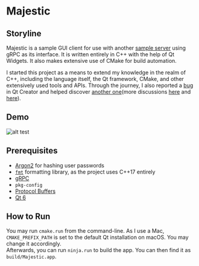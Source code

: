 # Majestic

## Storyline

Majestic is a sample GUI client for use with another [sample server](https://github.com/mehrshad-kh/MajesticServer) using gRPC as its interface. It is written entirely in C++ with the help of Qt Widgets. It also makes extensive use of CMake for build automation.  

I started this project as a means to extend my knowledge in the realm of C++, including the language itself, the Qt framework, CMake, and other extensively used tools and APIs. Through the journey, I also reported a [bug](https://bugreports.qt.io/browse/QTCREATORBUG-29478) in Qt Creator and helped discover [another one](https://bugreports.qt.io/browse/QTCREATORBUG-29450)(more discussions [here][1] and [here][2]).

## Demo
![alt test](https://media.giphy.com/media/v1.Y2lkPTc5MGI3NjExYXhwNDhkeGh6eDlvbXYzOHd2NHNqeXBvd24yMGVkZzl3YTY0c3RibCZlcD12MV9pbnRlcm5hbF9naWZfYnlfaWQmY3Q9Zw/Lox6BBCeJr8IYotIni/giphy.gif)

## Prerequisites

- [Argon2](https://github.com/P-H-C/phc-winner-argon2) for hashing user passwords
- [`fmt`](https://fmt.dev/latest/index.html) formatting library, as the project uses C++17 entirely
- [gRPC](https://grpc.io/)
- `pkg-config`
- [Protocol Buffers](https://protobuf.dev/)
- [Qt 6](https://www.qt.io/product/qt6)

## How to Run

You may run `cmake.run` from the command-line. As I use a Mac, `CMAKE_PREFIX_PATH` is set to the default Qt installation on macOS. You may change it accordingly.  
Afterwards, you can run `ninja.run` to build the app. You can then find it as `build/Majestic.app`.

[1]: https://forum.qt.io/topic/147297/clang-code-model-doesn-t-work-when-using-cmake/8?lang=en-US
[2]: https://forum.qt.io/topic/107181/lot-of-errors-but-it-builds-and-runs-successfully




